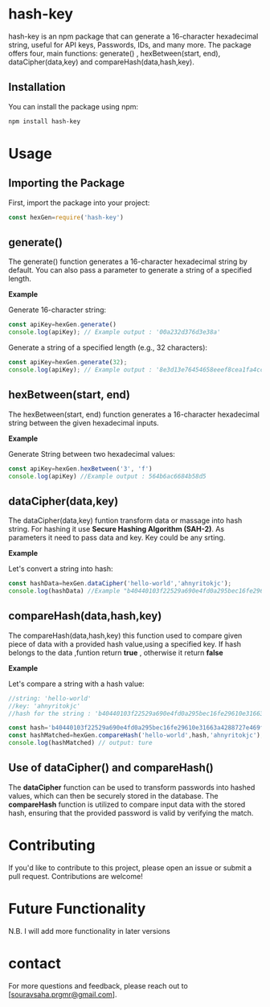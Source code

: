 ﻿# hash-key

hash-key is an npm package that can generate a 16-character hexadecimal string, useful for API keys, Passwords, IDs, and many more. The package offers four, main functions: generate() , hexBetween(start, end), dataCipher(data,key) and compareHash(data,hash,key).

## Installation

You can install the package using npm:

``` bash
npm install hash-key
```

# Usage

## Importing the Package

First, import the package into your project:

```js
const hexGen=require('hash-key')
```

## generate()

The generate() function generates a 16-character hexadecimal string by default. You can also pass a parameter to generate a string of a specified length.

**Example** 

Generate 16-character string:

```js
const apiKey=hexGen.generate()
console.log(apiKey); // Example output : '00a232d376d3e38a'
```
Generate a string of a specified length (e.g., 32 characters):
 
```js
const apiKey=hexGen.generate(32);
console.log(apiKey); // Example output : '8e3d13e76454658eeef8cea1fa4cc7e5'
```

## hexBetween(start, end)

The hexBetween(start, end) function generates a 16-character hexadecimal string between the given hexadecimal inputs.

**Example**

Generate String between two hexadecimal values:

```js
const apiKey=hexGen.hexBetween('3', 'f')
console.log(apiKey) //Example output : 564b6ac6684b58d5 
```

## dataCipher(data,key)

The dataCipher(data,key) funtion transform data or massage into hash string. For hashing it use **Secure Hashing Algorithm (SAH-2)**. As parameters it need to pass data and key. Key could be any srting.

**Example**

Let's convert a string into hash:

```js
const hashData=hexGen.dataCipher('hello-world','ahnyritokjc');
console.log(hashData) //Example "b40440103f22529a690e4fd0a295bec16fe29610e31663a4288727e469f06de2"
```
## compareHash(data,hash,key)

The compareHash(data,hash,key) this function used to compare given piece of data with a provided hash value,using a specified key. If hash belongs to the data ,funtion return **true** , otherwise it return **false**

**Example**

Let's compare a string with a hash value:

```js
//string: 'hello-world'
//key: 'ahnyritokjc'
//hash for the string : 'b40440103f22529a690e4fd0a295bec16fe29610e31663a4288727e469f06de2'

const hash='b40440103f22529a690e4fd0a295bec16fe29610e31663a4288727e469f06de2'
const hashMatched=hexGen.compareHash('hello-world',hash,'ahnyritokjc');
console.log(hashMatched) // output: ture
```

## Use of dataCipher() and compareHash()

The **dataCipher** function can be used to transform passwords into hashed values, which can then be securely stored in the database. The **compareHash** function is utilized to compare input data with the stored hash, ensuring that the provided password is valid by verifying the match.


# Contributing

If you'd like to contribute to this project, please open an issue or submit a pull request. Contributions are welcome!

# Future Functionality

N.B. I will add more functionality in later versions

# contact

For more questions and feedback, please reach out to [souravsaha.prgmr@gmail.com].
